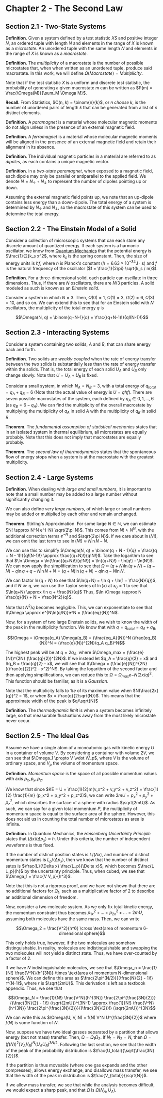 # Chapter 2 - The Second Law

## Section 2.1 - Two-State Systems

**Definition**. Given a system defined by a test statistic $XS$ and positive integer $N$, an ordered tuple with length $N$ and elements in the range of $X$ is known as a *microstate*. An unordered tuple with the same length $N$ and elements in the range of $X$ is known as a *macrostate*.

**Definition**. The *multiplicity* of a macrostate is the number of possible microstates that, when when written as an unordered tuple, produce said macrostate. In this work, we will define $\Omega(Macrostate) = Multiplicity$.

Note that if the test statistic $X$ is a uniform and discrete test statistic, the probability of generating a given macrostate $m$ can be written as $P(m) = \frac{\Omega(M)}{\sum_M \Omega M}$.

**Recall**. From Statistics, $C(n, k) = \binom{n}{k}$, or *$n$ choose $k$*, is the number of unordered pairs of length $k$ that can be generated from a list of $n$ distinct elements.

**Definition**. A *paramagnet* is a material whose molecular magnetic moments do not align unless in the presence of an external magnetic field.

**Definition**. A *ferromagnet* is a material whose molecular magnetic moments will be aligned in the presence of an external magnetic field and retain their alignment in its absence.

**Definition**. The individual magnetic particles in a material are referred to as *dipoles*, as each contains a unique magnetic vector.

**Definition**. In a *two-state paramagnet*, when exposed to a magnetic field, each dipole may only be parallel or antiparallel to the applied field. We denote $N = N_\uparrow + N_\downarrow$ to represent the number of dipoles pointing up or down.

Assuming the external magnetic field points up, we note that an up-dipole contains less energy than a down-dipole. The total energy of a system is determined by $N_\uparrow$ and $N_\downarrow$, so the macrostate of this system can be used to determine the total energy.

## Section 2.2 - The Einstein Model of a Solid

Consider a collection of microscopic systems that can each store any discrete amount of quantized energy. If each system is a harmonic oscillator, we know from [Quantum Mechanics](../../todo.md) that the potential energy is $\frac{1}{2}k_s x^2$, where $k_s$ is the spring constant. Then, the size of energy units is $hf$, where $h$ is Planck's constant ($h = 6.63 \times 10^{-34} \text{J} \cdot \text{s}$) and $f$ is the natural frequency of the oscillator ($f = \frac{1}{2\pi} \sqrt{k_s / m}$).

**Definition**. For a three-dimensional solid, each particle can oscillate in three dimensions. Thus, if there are $N$ oscillators, there are $N/3$ particles. A solid modeled as such is known as an *Einstein solid*.

Consider a system in which $N = 3$. Then, $\Omega(0) = 1$, $\Omega(1) = 3$, $\Omega(2) = 6$, $\Omega(3) = 10$, and so on. We can extend this to see that for an Einstein solid with $N$ oscillators, the multiplicity of the total energy $q$ is

$$\Omega(N, q) = \binom{q+N-1}{q} = \frac{(q+N-1)!}{q!(N-1)!}$$

## Section 2.3 - Interacting Systems

Consider a system containing two solids, $A$ and $B$, that can share energy back and forth.

**Definition**. Two solids are *weakly coupled* when the rate of energy transfer between the two solids is substantially less than the rate of energy transfer within the solids. That is, the total energy of each solid $U_A$ and $U_B$ only change slowly. Note that $U = U_A + U_B$ is fixed.

Consider a small system, in which $N_A = N_B = 3$, with a total energy of $q_{total} = q_A + q_B = 6$ (Note that the actual value of energy is $U = qhf$). There are seven possible macrostates of the system, each defined by $q_A \in {0, 1, \ldots, 6}$ (as $q_B = 6 - q_A$). We can find the multiplicity of the overall macrostate by multiplying the multiplicity of $q_A$ in solid $A$ with the multiplicity of $q_B$ in solid $B$.

**Theorem**. The *fundamental assumption of statistical mechanics* states that in an isolated system in thermal equilibrium, all microstates are equally probably. Note that this does not imply that macrostates are equally probably.

**Theorem**. The *second law of thermodynamics* states that the spontaneous flow of energy stops when a system is at the macrostate with the greatest multiplicity.

## Section 2.4 - Large Systems

**Definition**. When dealing with *large and small numbers*, it is important to note that a small number may be added to a large number without significantly changing it.

We can also define *very large numbers*, of which large or small numbers may be added or multiplied by each other and remain unchanged.

**Theorem**. Stirling's Approximation. For some large $N \in \mathbb{N}$, we can estimate $N! \approx N^N e^{-N} \sqrt{2\pi N}$. This comes from $N! \approx N^N$, with the additional correction terms $e^{-N}$ and $\sqrt{2\pi N}$. If we care about $\ln(N!)$, we can omit the last term to see $\ln (N!) \approx N \ln N - N$.

We can use this to simplify $\Omega(N, q) = \binom{q + N - 1}{q} = \frac{(q + N - 1)!}{q!(N-1)!} \approx \frac{(q+N)!}{q!N!}$. Take the logarithm to see that $\ln \Omega = \ln(\frac{(q+N)!}{q!N!}) = \ln((q+N)!) - \ln(q!) - \ln(N!)$. We can now apply the simplification to see that $\Omega \approx (q + N)\ln(q+N) - (q - N) - q\ln q + q - N \ln N + N = (q+N)\ln(q+N) - q\ln q - N\ln N$.

We can factor $\ln (q+N)$ to see that $\ln(q+N) = \ln q + \ln(1 + \frac{N}{q})$, and if $N \gg q$, we can use the Taylor series of $\ln(x)$ at $x_0 = 1$ to see that $\ln(q+N) \approx \ln q + \frac{N}{q}$ Thus, $\ln \Omega \approx N \frac{q}{N} + N + \frac{N^2}{q}$.

Note that $N^2/q$ becomes negligible. This, we can exponentiate to see that $\Omega \approx e^{N\ln(q/N)}e^N = (\frac{eq}{N})^N$.

Now, for a system of two large Einstein solids, we wish to know the width of the peak in the multiplicity function. We know that with $q = q_{total} = q_A + q_B$,

$$\Omega = \Omega(q_A) \Omega(q_B) = (\frac{eq_A}{N})^N (\frac{eq_B}{N})^N = (\frac{e}{N})^{2N}(q_A q_B)^N$$

The highest peak will be at $q = 2 q_A$, where $\Omega_max = (\frac{e}{N})^{2N} (\frac{q}{2})^{2N}$. If we instead let $q_A = \frac{q}{2} + x$ and $q_B = \frac{q}{2} - x$, we will see that $\Omega = (\frac{e}{N})^{2N}((\frac{q}{2})^2 - x^2)^N$. By taking the logarithm of the second factor and then applying simplifications, we can reduce this to $\Omega = \Omega_{max} e{-N (2x/q)^2}$. This function should be familiar, as it is a *Gaussian*.

Note that the multiplicity falls to $1/e$ of its maximum value when $N(\frac{2x}{q})^2 = 1$, or when $x = \frac{q}{2\sqrt{N}}$. This means that the approximate width of the peak is $q/\sqrt{N}$

**Definition**. The *thermodynamic limit* is when a system becomes infinitely large, so that measurable fluctuations away from the most likely microstate never occur.

## Section 2.5 - The Ideal Gas

Assume we have a single atom of a monoatomic gas with kinetic energy $U$ in a container of volume $V$. By considering a container with volume $2V$, we can see that $\Omega_1 \propto V \vdot \V_p$, where $V$ is the volume of ordinary space, and $V_p$ the  volume of momentum space.

**Definition**. *Momentum space* is the space of all possible momentum values with axis $p_x, p_y, p_z$.

We know that since $KE = U = \frac{1}{2}m(v_x^2 + v_y^2 + v_z^2) = \frac{1}{2} \frac{1}{m} (p_x^2 + p_y^2 + p_z^2)$, we can write $2mU = p_x^2 + p_y^2 + p_z^2$, which describes the surface of a sphere with radius $\sqrt{2mU}$. As such, we can say for a given total momentum $P$, the multiplicity of momentum space is equal to the surface area of the sphere. However, this does not aid us in counting the total number of microstates as area is infinite.

**Definition**. In Quantum Mechanics, the *Heisenberg Uncertainty Principle* states that $(\Delta x)(\Delta p_x) \approx h$. Under this criteria, the number of independent waveforms is thus fixed.

If the number of distinct position states is $L / (\Delta x)$, and number of distinct momentum states is $L_p / (\Delta p_x)$, then we know that the number of distinct sates is $\frac{L}{\Delta x} \frac{L_p}{\Delta x}$, which becomes $\frac{L L_p}{h}$ by the uncertainty principle. Thus, when cubed, we see that $\Omega_1 = \frac{V V_p}{h^3}$.

Note that this is not a rigorous proof, and we have not shown that there are no additional factors for $\Omega_1$, such as a multiplicative factor of $2$ to describe an additional dimension of freedom.

Now, consider a two-molecule system. As we only fix total kinetic energy, the momentum constraint thus becomes $p_{1x}^2 + \ldots + p_{2x}^2 + \ldots = 2mU$, assuming both molecules have the same mass. Then, we can write

$$\Omega_2 = \frac{V^2}{h^6} \cross \text{area of momentum 6-dimensional sphere}$$

This only holds true, however, if the two molecules are somehow distinguishable. In reality, molecules are indistinguishable and swapping the two molecules will not yield a distinct state. Thus, we have over-counted by a factor of 2.

If we have $N$ indistinguishable molecules, we see that $\Omega_n = \frac{1}{N!} \frac{V^N}{h^{3N}} \times \text{area of momentum N-dimensional sphere}$. We can define this area as $\frac{2\pi^(N/2)}{(\frac{N}{2} - 1)!} r^(N-1)$, where $r$ is $\sqrt{2mU}$. This derivation is left as a textbook appendix. Thus, we see that

$$\Omega_N = \frac{1}{N!} \frac{V^N}{h^{3N}} \frac{2\pi^{\frac{3N}{2}}}{(\frac{3N}{2} - 1)!} (\sqrt{2mU})^{3N-1} \approx \frac{1}{N!} \frac{V^N}{h^{3N}} \frac{2\pi^{\frac{3N}{2}}}{(\frac{3N}{2})!} (\sqrt{2mU})^{3N}$$

We can write this as $\Omega(U, V, N) = f(N) V^N U^{\frac{3N}{2}}$ where $f(N)$ is some function of $N$.

Now, suppose we have two ideal gasses separated by a partition that allows energy (but not mass) transfer. Then, $\Omega = \Omega_1 \Omega_2$. If $N_1 = N_2 = N$, then $\Omega = (f(N))^2 (V_A V_B)^N (U_A U_B)^{3N/2}$. Following the last section, we see that the width of the peak of the probability distribution is $\frac{U_total}{\sqrt{\frac{3N}{2}}}$.

If the partition is thus moveable (where one gas expands and the other compresses), allows energy exchange, and disallows mass transfer, we see that the width of the peak in distribution is $\frac{V_{total}}{\sqrt{N}}$.

If we allow mass transfer, we see that while the analysis becomes difficult, we would expect a sharp peak, and that $\Omega$ is $\Omega(N_A, U_A)$.